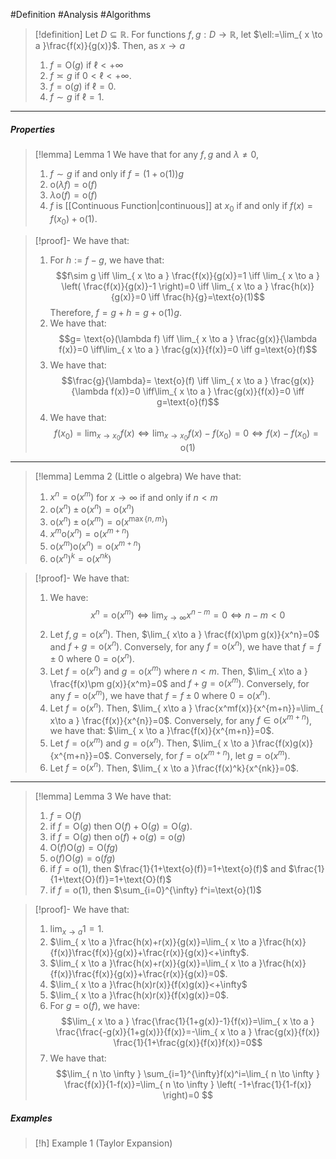 #Definition #Analysis #Algorithms 

> [!definition]
> Let $D\subseteq \mathbb{R}$. For functions $f,g:D\to \mathbb{R}$, let $\ell:=\lim_{ x \to a }\frac{f(x)}{g(x)}$. Then, as $x\to a$
> 1. $f= \text{O}(g)$ if $\ell<+\infty$
> 2. $f\asymp g$ if $0<\ell<+\infty$. 
> 3. $f= \text{o}(g)$ if $\ell=0$.
> 4. $f\sim g$ if $\ell=1$.
---
##### Properties
> [!lemma] Lemma 1
> We have that for any $f,g$ and $\lambda \neq0$, 
> 1. $f\sim g$ if and only if $f=(1+\text{o}(1))g$
> 2. $\text{o}(\lambda f)=\text{o}(f)$
> 3. $\lambda\text{o}(f)=\text{o}(f)$
> 4. $f$ is [[Continuous Function|continuous]] at $x_{0}$ if and only if $f(x)=f(x_{0})+\text{o}(1)$.

> [!proof]-
> We have that:
> 1. For $h:= f-g$, we have that: $$f\sim g \iff \lim_{ x \to a } \frac{f(x)}{g(x)}=1 \iff \lim_{ x \to a } \left( \frac{f(x)}{g(x)}-1 \right)=0 \iff \lim_{ x \to a } \frac{h(x)}{g(x)}=0 \iff \frac{h}{g}=\text{o}(1)$$Therefore, $f = g+h = g+\text{o}(1)g$.
> 2. We have that: $$g= \text{o}(\lambda f) \iff \lim_{ x \to a }  \frac{g(x)}{\lambda f(x)}=0 \iff\lim_{ x \to a }  \frac{g(x)}{f(x)}=0 \iff g=\text{o}(f)$$
> 3. We have that: $$\frac{g}{\lambda}= \text{o}(f) \iff \lim_{ x \to a }  \frac{g(x)}{\lambda f(x)}=0 \iff\lim_{ x \to a }  \frac{g(x)}{f(x)}=0 \iff g=\text{o}(f)$$
> 4. We have that: $$f(x_{0})=\lim_{ x \to x_{0} } f(x) \iff \lim_{ x \to x_{0} } f(x)-f(x_{0})=0 \iff f(x)-f(x_{0})=\text{o}(1)$$
---
> [!lemma] Lemma 2 (Little o algebra)
> We have that:
> 1. $x^n=\text{o}(x^m)$ for $x\to \infty$ if and only if $n<m$
> 2. $\text{o}(x^n)\pm \text{o}(x^n)=\text{o}(x^n)$
> 3. $\text{o}(x^n)\pm \text{o}(x^m)=\text{o}(x^{\max\{ n,m \}})$
> 4. $x^m\text{o}(x^n)=\text{o}(x^{m+n})$
> 5. $\text{o}(x^m)\text{o}(x^n)=\text{o}(x^{m+n})$
> 6. $\text{o}(x^{n})^k=\text{o}(x^{nk})$

> [!proof]-
> We have that: 
> 1. We have: $$x^n=\text{o}(x^m) \iff \lim_{ x \to \infty } x^{n-m}=0 \iff n-m<0$$
> 2. Let $f,g=\text{o}(x^n)$. Then, $\lim_{ x\to a }  \frac{f(x)\pm g(x)}{x^n}=0$ and $f+g=\text{o}(x^n)$. Conversely, for any $f=\text{o}(x^n)$, we have that $f=f\pm0$ where $0=\text{o}(x^n)$.
> 3. Let $f=\text{o}(x^n)$ and $g=\text{o}(x^m)$ where $n<m$. Then, $\lim_{ x\to a }  \frac{f(x)\pm g(x)}{x^m}=0$ and $f+g=\text{o}(x^m)$. Conversely, for any $f=\text{o}(x^m)$, we have that $f=f\pm0$ where $0=\text{o}(x^n)$.
> 4. Let $f=\text{o}(x^n)$. Then, $\lim_{ x\to a } \frac{x^mf(x)}{x^{m+n}}=\lim_{ x\to a } \frac{f(x)}{x^{n}}=0$. Conversely, for any $f\in \text{o}(x^{m+n})$, we have that: $\lim_{ x \to a }\frac{f(x)}{x^{m+n}}=0$. 
> 5. Let $f=\text{o}(x^m)$ and $g=\text{o}(x^n)$. Then, $\lim_{ x \to a }\frac{f(x)g(x)}{x^{m+n}}=0$. Conversely, for $f=\text{o}(x^{m+n})$, let $g=\text{o}(x^m)$. 
> 6. Let $f=\text{o}(x^n)$. Then, $\lim_{ x \to a }\frac{f(x)^k}{x^{nk}}=0$. 
---
> [!lemma] Lemma 3 
> We have that:
> 1. $f=\text{O}(f)$
> 2. if $f=\text{O}(g)$ then $\text{O}(f)+\text{O}(g)=\text{O}(g)$.
> 3. if $f=\text{O}(g)$ then $\text{o}(f)+\text{o}(g) = \text{o}(g)$
> 4. $\text{O}(f)\text{O}(g)=\text{O}(fg)$
> 5. $\text{o}(f)\text{O}(g)=\text{o}(fg)$
> 6. if $f=\text{o}(1)$, then $\frac{1}{1+\text{o}(f)}=1+\text{o}(f)$ and $\frac{1}{1+\text{O}(f)}=1+\text{O}(f)$
> 7. if $f=\text{o}(1)$, then $\sum_{i=0}^{\infty} f^i=\text{o}(1)$

> [!proof]-
> We have that:
> 1. $\lim_{ x \to a }1 = 1$. 
> 2. $\lim_{ x \to a }\frac{h(x)+r(x)}{g(x)}=\lim_{ x \to a }\frac{h(x)}{f(x)}\frac{f(x)}{g(x)}+\frac{r(x)}{g(x)}<+\infty$.
> 3. $\lim_{ x \to a }\frac{h(x)+r(x)}{g(x)}=\lim_{ x \to a }\frac{h(x)}{f(x)}\frac{f(x)}{g(x)}+\frac{r(x)}{g(x)}=0$.
> 4. $\lim_{ x \to a }\frac{h(x)r(x)}{f(x)g(x)}<+\infty$
> 5. $\lim_{ x \to a }\frac{h(x)r(x)}{f(x)g(x)}=0$.
> 6. For $g=\text{o}(f)$, we have: $$\lim_{ x \to a } \frac{\frac{1}{1+g(x)}-1}{f(x)}=\lim_{ x \to a } \frac{\frac{-g(x)}{1+g(x)}}{f(x)}=-\lim_{ x \to a } \frac{g(x)}{f(x)} \frac{1}{1+\frac{g(x)}{f(x)}f(x)}=0$$
> 7. We have that: $$\lim_{ n \to \infty } \sum_{i=1}^{\infty}f(x)^i=\lim_{ n \to \infty } \frac{f(x)}{1-f(x)}=\lim_{ n \to \infty } \left( -1+\frac{1}{1-f(x)} \right)=0 $$

##### Examples
> [!h] Example 1 (Taylor Expansion)
>  